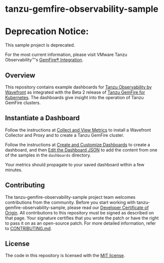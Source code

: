 
# tanzu-gemfire-observability-sample

# Deprecation Notice:

This sample project is deprecated.

For the most current information, please visit VMware Tanzu Observability™'s [GemFire® Integration](https://docs.wavefront.com/gemfire.html).


## Overview

This repository contains example dashboards for
[Tanzu Observability by Wavefront](https://tanzu.vmware.com/observability)
as integrated with the Beta 2 release of
[Tanzu GemFire for Kubernetes](http://tgf.docs.pivotal.io/tgf/beta-2).
The dashboards give insight into the operation of
Tanzu GemFire clusters.

## Instantiate a Dashboard

Follow the instructions at
[Collect and View Metrics](https://tgf.docs.pivotal.io/tgf/beta-2/work-with-cluster.html#collect-metrics)
to install a Wavefront Collector and Proxy
and to create a Tanzu GemFire cluster.

Follow the instructions at [Create and Customize Dashboards](https://docs.wavefront.com/ui_dashboards.html) to create a dashboard,
and then [Edit the Dashboard JSON](https://docs.wavefront.com/ui_dashboards.html#edit-the-dashboard-json) to add the content from one of the samples
in the `dashboards` directory.

Your metrics should propagate to your saved dashboard within a few minutes.

## Contributing
The tanzu-gemfire-observability-sample project team welcomes contributions from the community. Before you start working with tanzu-gemfire-observability-sample, please
read our [Developer Certificate of Origin](https://cla.vmware.com/dco). All contributions to this repository must be
signed as described on that page. Your signature certifies that you wrote the patch or have the right to pass it on
as an open-source patch. For more detailed information, refer to [CONTRIBUTING.md](CONTRIBUTING.md).

## License
The code in this repository is licensed with the [MIT license](/LICENSE.txt).
